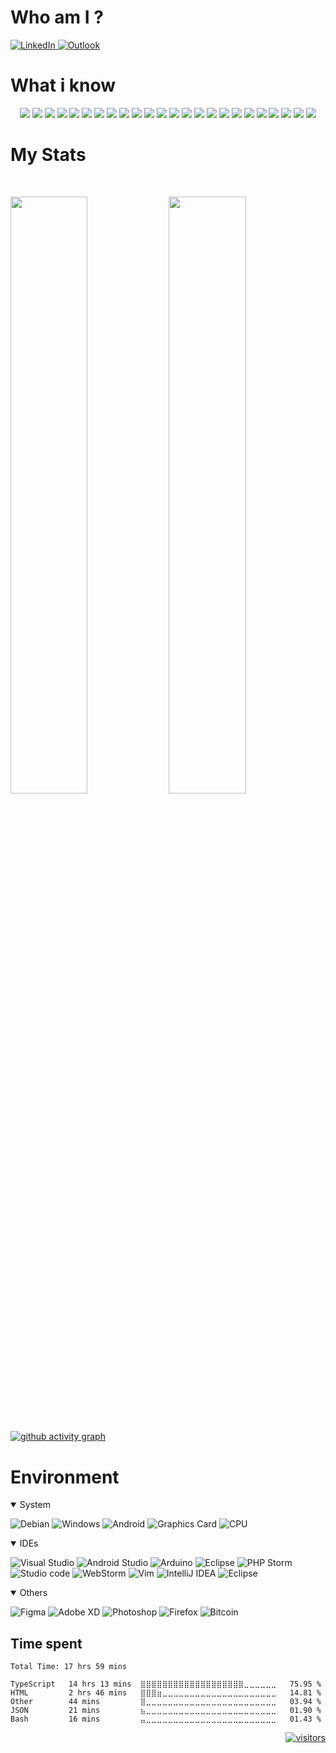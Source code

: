 # Who am I ?

<a href="https://www.linkedin.com/in/felipesilvanunes/"> ![LinkedIn](https://img.shields.io/badge/linkedin-%230077B5.svg?style=for-the-badge&logo=linkedin&logoColor=white) </a>
 <a href="mailto:felipe_silva_nunes@hotmail.com"> ![Outlook](https://img.shields.io/badge/Outlook-D14836?style=for-the-badge&logo=gmail&logoColor=white) </a>

<!-- ```javascript
const nunees = {
  name: "Felipe",
  username: "nunees",
  location: "Brazil",
  graduation: "Computer Science student",
  openToWork: true,
  code: ["Javascript", "ReactJS", "React Native", "Node.js", "Ruby", "Spring"],
  askMeAbout: ["web dev", "tech", "app dev", "technology"],
   technologies: {
        backEnd: {
            js: ["Node", "Express"],
            java: ["jdbc", "spring", "hibernate"],
            ruby: ["rails"]
        },
        frontend: {
          native: ["html5", "css3", "javascript"],
          framwork: ["reactjs", "react-native"]
        }
        mobileApp: {
            native: ["Android Development"],
            framwork: ["react-native"]
            
        },
        databases: ["mongo", "MySql", "sqlite", "postgresql", "sql server"],
   }
   architecture: ["Serverless Architecture", "Progressive web applications", "Single page applications", "microservices"],
}
``` -->

<!-- <div align="center">
  <img src="assets/hello.gif" alt="drawing" width="800" />
</div> -->
# What i know
<p>
<div align="center">
  <img src="https://img.shields.io/badge/HTML5-E34F26?style=for-the-badge&logo=html5&logoColor=white">
  <img src="https://img.shields.io/badge/CSS3-1572B6?style=for-the-badge&logo=css3&logoColor=white">
  <img src="https://img.shields.io/badge/JavaScript-F7DF1E?style=for-the-badge&logo=javascript&logoColor=black">
  <img src="https://img.shields.io/badge/Java-ED8B00?style=for-the-badge&logo=java&logoColor=white">
  <img src="https://img.shields.io/badge/Elixir-4B275F?style=for-the-badge&logo=elixir&logoColor=white">
  <img src="https://img.shields.io/badge/React-20232A?style=for-the-badge&logo=react&logoColor=61DAFB">
  <img src="https://img.shields.io/badge/Node.js-43853D?style=for-the-badge&logo=node.js&logoColor=white">
  <img src="https://img.shields.io/badge/TypeScript-007ACC?style=for-the-badge&logo=typescript&logoColor=white">
  <img src="https://img.shields.io/badge/Ruby_on_Rails-CC0000?style=for-the-badge&logo=ruby-on-rails&logoColor=white">
    <img src="https://img.shields.io/badge/React_Native-20232A?style=for-the-badge&logo=react&logoColor=61DAFB">
  <img src="https://img.shields.io/badge/Spring-6DB33F?style=for-the-badge&logo=spring&logoColor=white">
  <img src="https://img.shields.io/badge/MySQL-00000F?style=for-the-badge&logo=mysql&logoColor=white">
  <img src="https://img.shields.io/badge/PostgreSQL-316192?style=for-the-badge&logo=postgresql&logoColor=white">
  <img src="https://img.shields.io/badge/MongoDB-4EA94B?style=for-the-badge&logo=mongodb&logoColor=white">
  <img src="https://img.shields.io/badge/GIT-E44C30?style=for-the-badge&logo=git&logoColor=white">
  <img src="https://img.shields.io/badge/MySQL-005C84?style=for-the-badge&logo=mysql&logoColor=white">
  <img src="https://img.shields.io/badge/Jest-323330?style=for-the-badge&logo=Jest&logoColor=white">
  <img src="https://img.shields.io/badge/Vue.js-35495E?style=for-the-badge&logo=vue.js&logoColor=4FC08D">
  <img src="https://img.shields.io/badge/Markdown-000000?style=for-the-badge&logo=markdown&logoColor=white">
  <img src="https://img.shields.io/badge/Ruby-CC342D?style=for-the-badge&logo=ruby&logoColor=white">
  <img src="	https://img.shields.io/badge/PHP-777BB4?style=for-the-badge&logo=php&logoColor=white">
  <img src="https://img.shields.io/badge/Java-ED8B00?style=for-the-badge&logo=Java&logoColor=white">
  <img src="https://img.shields.io/badge/C%23-239120?style=for-the-badge&logo=c-sharp&logoColor=white">
  <img src="https://img.shields.io/badge/.NET-5C2D91?style=for-the-badge&logo=.net&logoColor=white">
</div>
</p>

# My Stats

<br/>
<p align="left">
  <img width="49.5%" src="https://github-readme-stats.vercel.app/api?username=nunees&show_icons=true&theme=gotham&hide_border=true" />
  <img width="49.5%" src="https://streak-stats.demolab.com?user=nunees&theme=gotham&hide_border=true&date_format=j%20M%5B%20Y%5D&fire=DD1603&ring=DD712D">
  </a>
</p>
<br>


[![github activity graph](https://github-readme-activity-graph.cyclic.app/graph?username=nunees&bg_color=0c1014&color=2aa788&line=259076&point=dc1603&area=true&hide_border=true)](https://github.com/ashutosh00710/github-readme-activity-graph)


# Environment
<details open>
<summary>System</summary>

  ![Debian](https://img.shields.io/badge/Debian-D70A53?style=for-the-badge&logo=debian&logoColor=white)
  ![Windows](https://img.shields.io/badge/Windows-0a0dd7?style=for-the-badge&logo=windows&logoColor=white)
  ![Android](https://img.shields.io/badge/Android-3DDC84?style=for-the-badge&logo=android&logoColor=white)
  ![Graphics Card](https://img.shields.io/badge/AMD-Radeon_RX_580-ED1C24?style=for-the-badge&logo=amd&logoColor=white)
  ![CPU](https://img.shields.io/badge/Intel-Xeon_E3_1230_v2-0071C5?style=for-the-badge&logo=intel&logoColor=white)

</details>


<details open>
<summary>IDEs</summary>

![Visual Studio](https://img.shields.io/badge/Visual%20Studio-5C2D91.svg?style=for-the-badge&logo=visual-studio&logoColor=white)
![Android Studio](https://img.shields.io/badge/Android_Studio-3DDC84?style=for-the-badge&logo=android-studio&logoColor=white)
![Arduino](https://img.shields.io/badge/Arduino_IDE-00979D?style=for-the-badge&logo=arduino&logoColor=white)
![Eclipse](https://img.shields.io/badge/Eclipse-2C2255?style=for-the-badge&logo=eclipse&logoColor=white)
![PHP Storm](http://img.shields.io/badge/-PHPStorm-181717?style=for-the-badge&logo=phpstorm&logoColor=white)
![Studio code](https://img.shields.io/badge/Visual_Studio_Code-0078D4?style=for-the-badge&logo=visual%20studio%20code&logoColor=white)
![WebStorm](https://img.shields.io/badge/webstorm-143?style=for-the-badge&logo=webstorm&logoColor=white&color=black)
![Vim](https://img.shields.io/badge/VIM-%2311AB00.svg?style=for-the-badge&logo=vim&logoColor=white)
![IntelliJ IDEA](https://img.shields.io/badge/IntelliJIDEA-000000.svg?style=for-the-badge&logo=intellij-idea&logoColor=white)
![Eclipse](https://img.shields.io/badge/Eclipse-FE7A16.svg?style=for-the-badge&logo=Eclipse&logoColor=white)

</details>

<details open>
<summary>Others</summary>

![Figma](https://img.shields.io/badge/figma-%23F24E1E.svg?style=for-the-badge&logo=figma&logoColor=white)
![Adobe XD](https://img.shields.io/badge/Adobe%20XD-470137?style=for-the-badge&logo=Adobe%20XD&logoColor=#FF61F6)
![Photoshop](https://img.shields.io/badge/Adobe%20Photoshop-31A8FF?style=for-the-badge&logo=Adobe%20Photoshop&logoColor=black)
![Firefox](https://img.shields.io/badge/Firefox-FF7139?style=for-the-badge&logo=Firefox-Browser&logoColor=white)
![Bitcoin](https://img.shields.io/badge/Bitcoin-000000?style=for-the-badge&logo=bitcoin&logoColor=white)

</details>


## Time spent
<!--START_SECTION:waka-->

```text
Total Time: 17 hrs 59 mins

TypeScript   14 hrs 13 mins  ⣿⣿⣿⣿⣿⣿⣿⣿⣿⣿⣿⣿⣿⣿⣿⣿⣿⣿⣿⣀⣀⣀⣀⣀⣀   75.95 %
HTML         2 hrs 46 mins   ⣿⣿⣿⣶⣀⣀⣀⣀⣀⣀⣀⣀⣀⣀⣀⣀⣀⣀⣀⣀⣀⣀⣀⣀⣀   14.81 %
Other        44 mins         ⣿⣀⣀⣀⣀⣀⣀⣀⣀⣀⣀⣀⣀⣀⣀⣀⣀⣀⣀⣀⣀⣀⣀⣀⣀   03.94 %
JSON         21 mins         ⣦⣀⣀⣀⣀⣀⣀⣀⣀⣀⣀⣀⣀⣀⣀⣀⣀⣀⣀⣀⣀⣀⣀⣀⣀   01.90 %
Bash         16 mins         ⣤⣀⣀⣀⣀⣀⣀⣀⣀⣀⣀⣀⣀⣀⣀⣀⣀⣀⣀⣀⣀⣀⣀⣀⣀   01.43 %
```

<!--END_SECTION:waka-->

<div align="right">

  <a href="#"><p>![visitors](https://visitor-badge.glitch.me/badge?page_id=nunees.id&left_color=green&right_color=red)</p></a>

</div>
